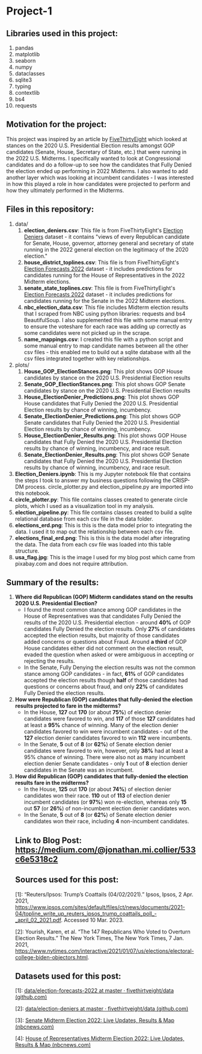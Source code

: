 # Project-1

## Libraries used in this project:
<ol>
  <li> pandas</li>
  <li> matplotlib </li>
  <li> seaborn</li>
  <li> numpy </li>
  <li> dataclasses</li>
  <li> sqlite3 </li>
  <li> typing </li>
  <li> contextlib </li>
  <li> bs4 </li>
  <li> requests </li>
</ol>

## Motivation for the project:
This project was inspired by an article by <a href="https://projects.fivethirtyeight.com/republicans-trump-election-fraud/">FiveThirtyEight</a> which looked at stances on the 2020 U.S. Presidential Election results amongst GOP candidates (Senate, House, Secretary of State, etc.) that were running in the 2022 U.S. Midterms. I specifically wanted to look at Congressional candidates and do a follow-up to see how the candidates that Fully Denied the election ended up performing in 2022 Midterms. I also wanted to add another layer which was looking at incumbent candidates - I was interested in how this played a role in how candidates were projected to perform and how they ultimately performed in the Midterms. 

## Files in this repository:
<ol>
  <li>data/
    <ol>
        <li><b>election_deniers.csv</b>: This file is from FiveThirtyEight's <a href="https://github.com/fivethirtyeight/data/tree/master/election-deniers">Election Deniers</a> dataset - it contains "views of every Republican candidate for Senate, House, governor, attorney general and secretary of state running in the 2022 general election on the legitimacy of the 2020 election."</li>
        <li><b>house_district_toplines.csv</b>: This file is from FiveThirtyEight's <a href="https://github.com/fivethirtyeight/data/tree/master/election-forecasts-2022">Election Forecasts 2022</a> dataset - it includes predictions for candidates running for the House of Representatives in the 2022 Midterm elections.</li>
        <li><b>senate_state_toplines.csv</b>: This file is from FiveThirtyEight's <a href="https://github.com/fivethirtyeight/data/tree/master/election-forecasts-2022">Election Forecasts 2022</a> dataset - it includes predictions for candidates running for the Senate in the 2022 Midterm elections.</li>
        <li><b>nbc_election_data.csv</b>: This file includes Midterm election results that I scraped from NBC using python libraries: requests and bs4 BeautifulSoup. I         also supplemented this file with some manual entry to ensure the voteshare for each race was adding up correctly as some candidates were not picked up in the scrape.</li>
      <li><b>name_mappings.csv</b>: I created this file with a python script and some manual entry to map candidate names between all the other csv files - this enabled me to build out a sqlite database with all the csv files integrated together with key relationships.</li>
    </ol>
  </li>
  <li>plots/
      <ol>
        <li><b>House_GOP_ElectionStances.png</b>: This plot shows GOP House candidates by stance on the 2020 U.S. Presidential Election results </li>
        <li><b>Senate_GOP_ElectionStances.png</b>: This plot shows GOP Senate candidates by stance on the 2020 U.S. Presidential Election results</li>
        <li><b>House_ElectionDenier_Predictions.png</b>: This plot shows GOP House candidates that Fully Denied the 2020 U.S. Presidential Election results by chance of winning, incumbency.</li></li>
        <li><b>Senate_ElectionDenier_Predictions.png</b>: This plot shows GOP Senate candidates that Fully Denied the 2020 U.S. Presidential Election results by chance of winning, incumbency.</li>
        <li><b>House_ElectionDenier_Results.png</b>: This plot shows GOP House candidates that Fully Denied the 2020 U.S. Presidential Election results by chance of winning, incumbency, and race result.</li>
        <li><b>Senate_ElectionDenier_Results.png</b>: This plot shows GOP Senate candidates that Fully Denied the 2020 U.S. Presidential Election results by chance of winning, incumbency, and race result.</li>
      </ol>
  </li>
  <li><b>Election_Deniers.ipynb</b>: This is my Jupyter notebook file that contains the steps I took to answer my business questions following the CRISP-DM process.   circle_plotter.py and election_pipeline.py are imported into this notebook.</li>
  <li><b>circle_plotter.py</b>: This file contains classes created to generate circle plots, which I used as a visualization tool in my analysis.</li>
  <li><b>election_pipeline.py</b>: This file contains classes created to build a sqlite relational database from each csv file in the data folder. </li>
  <li><b>elections_erd.png</b>: This is this is the data model prior to integrating the data. I used it to map out the relationship between each csv file.</li>
  <li><b>elections_final_erd.png</b>: This is this is the data model after integrating the data. The data from each csv file was loaded into this table structure.</li>
  <li><b>usa_flag.jpg</b>: This is the image I used for my blog post which came from pixabay.com and does not require attribution.</li>
</ol>


## Summary of the results:
<ol>
    <li><b>Where did Republican (GOP) Midterm candidates stand on the results 2020 U.S. Presidential Election?</b>
        <ul>
             <li> I found the most common stance among GOP candidates in the House of Representatives was that candidates Fully Denied the
               results of the 2020 U.S. Presidential election - around <b>40%</b> of GOP candidates Fully Denied the election results. Only <b>27%</b> of candidates                  accepted the election results, but majority of those candidates added concerns or questions about Fraud. Around <b>a third</b> of GOP House candidates                  either did not comment on the election result, evaded the question when asked or were ambiguous in accepting or rejecting the results.
              </li>
              <li> In the Senate, Fully Denying the election results was not the common stance among GOP candidates - in fact, <b>61%</b> of GOP candidates accepted                      the election results though <b>half</b> of those candidates had questions or concerns about fraud, and only <b>22%</b> of candidates Fully Denied the election results.
              </li>
        </ul>
    </li>
   <li><b>How were Republican (GOP) candidates that fully-denied the election results projected to fare in the midterms?</b>
        <ul>
            <li>In the House, <b>127</b> out <b>170</b> (or about <b>75%</b>) of election denier candidates were favored to win, and <b>117</b> of those <b>127</b>                     candidates had at least a <b>95%</b> chance of winning. Many of the election denier candidates favored to win were incumbent candidates - out of the                   <b>127</b> election denier candidates favored to win <b>112</b> were incumbents. 
            </li>
            <li>In the Senate, <b>5</b> out of <b>8</b> (or <b>62%</b>) of Senate election denier candidates were favored to win, however, only <b>38%</b> had at least                 a 95% chance of winning. There were also not as many incumbent election denier Senate candidates - only <b>1</b> out of <b>8</b> election denier                       candidates in the Senate was an incumbent.
            </li>
       </ul>
    </li>
  <li><b>How did Republican (GOP) candidates that fully-denied the election results fare in the midterms?</b>
        <ul>
            <li>In the House, <b>125</b> out <b>170</b> (or about <b>74%</b>) of election denier candidates won their race. <b>110</b> out of <b>113</b> of election denier  incumbent candidates (or <b>97%</b>) won re-election, whereas only <b>15</b> out <b>57</b> (or <b>26%</b>) of non-incumbent election denier candidates won. 
            </li>
            <li>In the Senate, <b>5</b> out of <b>8</b> (or <b>62%</b>) of Senate election denier candidates won their race, including <b>4</b> non-incumbent candidates. 
            </li>
       </ul>
    </li>
    
## Link to Blog Post: https://medium.com/@jonathan.mi.collier/533c6e5318c2
## Sources used for this post:

[1]: “Reuters/Ipsos: Trump’s Coattails (04/02/2021).” Ipsos, Ipsos, 2 Apr. 2021, https://www.ipsos.com/sites/default/files/ct/news/documents/2021-04/topline_write_up_reuters_ipsos_trump_coattails_poll_-_april_02_2021.pdf. Accessed 10 Mar. 2023.

[2]: Yourish, Karen, et al. “The 147 Republicans Who Voted to Overturn Election Results.” The New York Times, The New York Times, 7 Jan. 2021, https://www.nytimes.com/interactive/2021/01/07/us/elections/electoral-college-biden-objectors.html.

## Datasets used for this post:

[1]: [data/election-forecasts-2022 at master · fivethirtyeight/data (github.com)](https://github.com/fivethirtyeight/data/blob/master/election-forecasts-2022/README.md)

[2]: [data/election-deniers at master · fivethirtyeight/data (github.com)](https://github.com/fivethirtyeight/data/tree/master/election-deniers)

[3]: [Senate Midterm Election 2022: Live Updates, Results & Map (nbcnews.com)](https://www.nbcnews.com/politics/2022-elections/senate-results?icid=election_nav)

[4]: [House of Representatives Midterm Election 2022: Live Updates, Results & Map (nbcnews.com)](https://www.nbcnews.com/politics/2022-elections/house-results?icid=election_nav)
